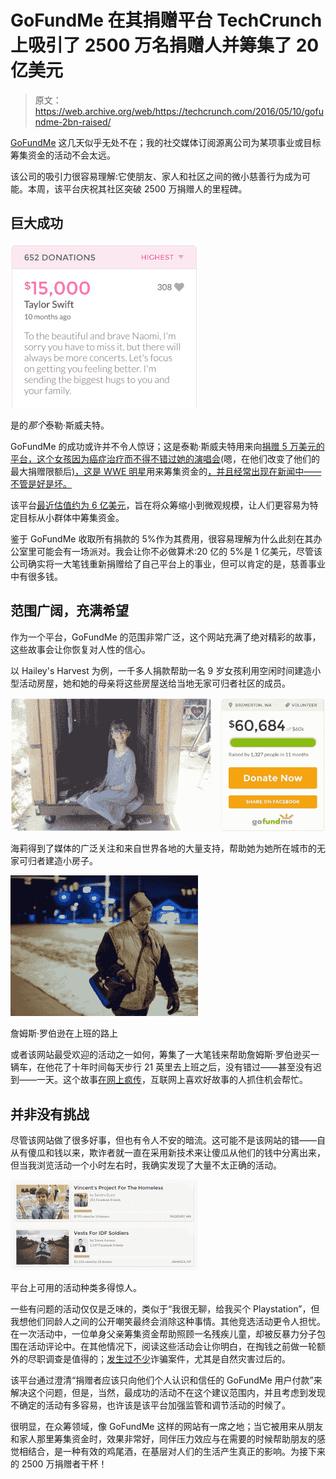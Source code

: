 # GoFundMe 在其捐赠平台 TechCrunch 上吸引了 2500 万名捐赠人并筹集了 20 亿美元

> 原文：<https://web.archive.org/web/https://techcrunch.com/2016/05/10/gofundme-2bn-raised/>

[GoFundMe](https://web.archive.org/web/20230129104628/https://www.gofundme.com/) 这几天似乎无处不在；我的社交媒体订阅源离公司为某项事业或目标筹集资金的活动不会太远。

该公司的吸引力很容易理解:它使朋友、家人和社区之间的微小慈善行为成为可能。本周，该平台庆祝其社区突破 2500 万捐赠人的里程碑。

## 巨大成功

![Yes that Taylor Swift. ](img/3930adc40036403beeb31119b370a12f.png)

是的*那个*泰勒·斯威夫特。

GoFundMe 的成功或许并不令人惊讶；这是泰勒·斯威夫特用来向[捐赠 5 万美元的平台，这个女孩因为癌症治疗而不得不错过她的演唱会](https://web.archive.org/web/20230129104628/https://www.gofundme.com/teamnaomi)(嗯，在他们改变了他们的最大捐赠限额后[)，这是 WWE 明星](https://web.archive.org/web/20230129104628/https://techcrunch.com/2015/07/09/taylor-swift-is-the-best-kind-of-trouble/)用来筹集资金的[，并且经常出现在新闻中——不管是好是坏。](https://web.archive.org/web/20230129104628/https://www.gofundme.com/22vqm7w)

该平台[最近估值约为 6 亿美元](https://web.archive.org/web/20230129104628/https://techcrunch.com/2015/06/22/gofundmes-valuation-rises-to-nearly-600m-650m-in-latest-funding-round/)，旨在将众筹缩小到微观规模，让人们更容易为特定目标从小群体中筹集资金。

鉴于 GoFundMe 收取所有捐款的 5%作为其费用，很容易理解为什么此刻在其办公室里可能会有一场派对。我会让你不必做算术:20 亿的 5%是 1 亿美元，尽管该公司确实将一大笔钱重新捐赠给了自己平台上的事业，但可以肯定的是，慈善事业中有很多钱。

## 范围广阔，充满希望

作为一个平台，GoFundMe 的范围非常广泛，这个网站充满了绝对精彩的故事，这些故事会让你恢复对人性的信心。

以 Hailey's Harvest 为例，一千多人捐款帮助一名 9 岁女孩利用空闲时间建造小型活动房屋，她和她的母亲将这些房屋送给当地无家可归者社区的成员。

![Hailey received broad media attention and a lot of support from around the world to help her build little houses for the homeless in her city.](img/825a4e4b51478d9a62975dd412e8db12.png)

海莉得到了媒体的广泛关注和来自世界各地的大量支持，帮助她为她所在城市的无家可归者建造小房子。

![James Robertson on his way to work](img/e11bcc517997249fff34344885db9f63.png)

詹姆斯·罗伯逊在上班的路上

或者该网站最受欢迎的活动之一如何，筹集了一大笔钱来帮助詹姆斯·罗伯逊买一辆车，在他花了十年时间每天步行 21 英里去上班之后，没有错过——甚至没有迟到——一天。这个故事[在网上疯传](https://web.archive.org/web/20230129104628/https://www.buzzfeed.com/stephaniemcneal/after-story-of-man-who-walks-21-miles-a-day-to-work-goes-vir?utm_term=.auVr471n8K#.uqlaQGPl7D)，互联网上喜欢好故事的人抓住机会帮忙。

## 并非没有挑战

尽管该网站做了很多好事，但也有令人不安的暗流。这可能不是该网站的错——自从有傻瓜和钱以来，欺诈者就一直在采用新技术来让傻瓜从他们的钱中分离出来，但当我浏览活动一个小时左右时，我确实发现了大量不太正确的活动。

![The variety of campaigns available on the platform is staggering. ](img/be99135b5ddb01f71b4cef91ab65c3d3.png)

平台上可用的活动种类多得惊人。

一些有问题的活动仅仅是乏味的，类似于“我很无聊，给我买个 Playstation”，但我想他们同龄人之间的公开嘲笑最终会消除这种事情。其他竞选活动更令人担忧。在一次活动中，一位单身父亲筹集资金帮助照顾一名残疾儿童，却被反暴力分子包围在活动评论中。在其他情况下，阅读这些活动会让你明白，在掏钱之前做一轮额外的尽职调查是值得的；[发生过不少](https://web.archive.org/web/20230129104628/http://www.wmur.com/news/merrimack-woman-alters-photos-of-injured-son-for-gofundme-page/39109706)诈骗案件，尤其是自然灾害过后的。

该平台通过澄清“捐赠者应该只向他们个人认识和信任的 GoFundMe 用户付款”来解决这个问题，但是，当然，最成功的活动不在这个建议范围内，并且考虑到发现不确定的活动有多容易，也许该是该平台加强监管和调节活动的时候了。

很明显，在众筹领域，像 GoFundMe 这样的网站有一席之地；当它被用来从朋友和家人那里筹集资金时，效果非常好，同伴压力效应与在需要的时候帮助朋友的感觉相结合，是一种有效的鸡尾酒，在基层对人们的生活产生真正的影响。为接下来的 2500 万捐赠者干杯！